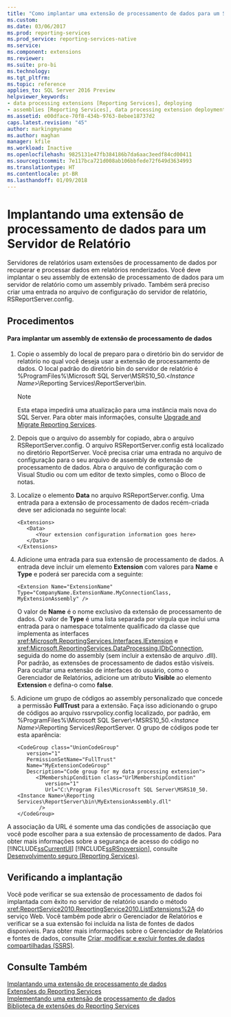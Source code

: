 ```yaml
---
title: "Como implantar uma extensão de processamento de dados para um Servidor de Relatório | Microsoft Docs"
ms.custom: 
ms.date: 03/06/2017
ms.prod: reporting-services
ms.prod_service: reporting-services-native
ms.service: 
ms.component: extensions
ms.reviewer: 
ms.suite: pro-bi
ms.technology: 
ms.tgt_pltfrm: 
ms.topic: reference
applies_to: SQL Server 2016 Preview
helpviewer_keywords:
- data processing extensions [Reporting Services], deploying
- assemblies [Reporting Services], data processing extension deployments
ms.assetid: e00dface-70f8-434b-9763-8ebee18737d2
caps.latest.revision: "45"
author: markingmyname
ms.author: maghan
manager: kfile
ms.workload: Inactive
ms.openlocfilehash: 9825131e47fb384186b7da6aac3eedf84cd00411
ms.sourcegitcommit: 7e117bca721d008ab106bbfede72f649d3634993
ms.translationtype: HT
ms.contentlocale: pt-BR
ms.lasthandoff: 01/09/2018
---
```

# <a name="deploying-a-data-processing-extension-to-a-report-server"></a>Implantando uma extensão de processamento de dados para um Servidor de Relatório
  Servidores de relatórios usam extensões de processamento de dados por recuperar e processar dados em relatórios renderizados. Você deve implantar o seu assembly de extensão de processamento de dados para um servidor de relatório como um assembly privado. Também será preciso criar uma entrada no arquivo de configuração do servidor de relatório, RSReportServer.config.  
  
## <a name="procedures"></a>Procedimentos  
  
#### <a name="to-deploy-a-data-processing-extension-assembly"></a>Para implantar um assembly de extensão de processamento de dados  
  
1.  Copie o assembly do local de preparo para o diretório bin do servidor de relatório no qual você deseja usar a extensão de processamento de dados. O local padrão do diretório bin do servidor de relatório é %ProgramFiles%\Microsoft SQL Server\MSRS10_50.\<*Instance Name*>\Reporting Services\ReportServer\bin.  
  
    > [!NOTE]  
    >  Esta etapa impedirá uma atualização para uma instância mais nova do SQL Server. Para obter mais informações, consulte [Upgrade and Migrate Reporting Services](../../../reporting-services/install-windows/upgrade-and-migrate-reporting-services.md).  
  
2.  Depois que o arquivo do assembly for copiado, abra o arquivo RSReportServer.config. O arquivo RSReportServer.config está localizado no diretório ReportServer. Você precisa criar uma entrada no arquivo de configuração para o seu arquivo de assembly de extensão de processamento de dados. Abra o arquivo de configuração com o Visual Studio ou com um editor de texto simples, como o Bloco de notas.  
  
3.  Localize o elemento **Data** no arquivo RSReportServer.config. Uma entrada para a extensão de processamento de dados recém-criada deve ser adicionada no seguinte local:  
  
    ```  
    <Extensions>  
       <Data>  
          <Your extension configuration information goes here>  
       </Data>  
    </Extensions>  
    ```  
  
4.  Adicione uma entrada para sua extensão de processamento de dados. A entrada deve incluir um elemento **Extension** com valores para **Name** e **Type** e poderá ser parecida com a seguinte:  
  
    ```  
    <Extension Name="ExtensionName" Type="CompanyName.ExtensionName.MyConnectionClass, MyExtensionAssembly" />  
    ```  
  
     O valor de **Name** é o nome exclusivo da extensão de processamento de dados. O valor de **Type** é uma lista separada por vírgula que inclui uma entrada para o namespace totalmente qualificado da classe que implementa as interfaces <xref:Microsoft.ReportingServices.Interfaces.IExtension> e <xref:Microsoft.ReportingServices.DataProcessing.IDbConnection>, seguida do nome do assembly (sem incluir a extensão de arquivo .dll). Por padrão, as extensões de processamento de dados estão visíveis. Para ocultar uma extensão de interfaces do usuário, como o Gerenciador de Relatórios, adicione um atributo **Visible** ao elemento **Extension** e defina-o como **false**.  
  
5.  Adicione um grupo de códigos ao assembly personalizado que concede a permissão **FullTrust** para a extensão. Faça isso adicionando o grupo de códigos ao arquivo rssrvpolicy.config localizado, por padrão, em %ProgramFiles%\Microsoft SQL Server\\<MSRS10_50.\<*Instance Name*>\Reporting Services\ReportServer. O grupo de códigos pode ter esta aparência:  
  
    ```  
    <CodeGroup class="UnionCodeGroup"  
       version="1"  
       PermissionSetName="FullTrust"  
       Name="MyExtensionCodeGroup"  
       Description="Code group for my data processing extension">  
          <IMembershipCondition class="UrlMembershipCondition"  
             version="1"  
             Url="C:\Program Files\Microsoft SQL Server\MSRS10_50.<Instance Name>\Reporting Services\ReportServer\bin\MyExtensionAssembly.dll"  
           />  
    </CodeGroup>  
    ```  
  
 A associação da URL é somente uma das condições de associação que você pode escolher para a sua extensão de processamento de dados. Para obter mais informações sobre a segurança de acesso do código no [!INCLUDE[ssCurrentUI](../../../includes/sscurrentui-md.md)] [!INCLUDE[ssRSnoversion](../../../includes/ssrsnoversion-md.md)], consulte [Desenvolvimento seguro &#40;Reporting Services&#41;](../../../reporting-services/extensions/secure-development/secure-development-reporting-services.md).  
  
## <a name="verifying-the-deployment"></a>Verificando a implantação  
 Você pode verificar se sua extensão de processamento de dados foi implantada com êxito no servidor de relatório usando o método <xref:ReportService2010.ReportingService2010.ListExtensions%2A> do serviço Web. Você também pode abrir o Gerenciador de Relatórios e verificar se a sua extensão foi incluída na lista de fontes de dados disponíveis. Para obter mais informações sobre o Gerenciador de Relatórios e fontes de dados, consulte [Criar, modificar e excluir fontes de dados compartilhadas &#40;SSRS&#41;](../../../reporting-services/report-data/create-modify-and-delete-shared-data-sources-ssrs.md).  
  
## <a name="see-also"></a>Consulte Também  
 [Implantando uma extensão de processamento de dados](../../../reporting-services/extensions/data-processing/deploying-a-data-processing-extension.md)   
 [Extensões do Reporting Services](../../../reporting-services/extensions/reporting-services-extensions.md)   
 [Implementando uma extensão de processamento de dados](../../../reporting-services/extensions/data-processing/implementing-a-data-processing-extension.md)   
 [Biblioteca de extensões do Reporting Services](../../../reporting-services/extensions/reporting-services-extension-library.md)  
  
  

